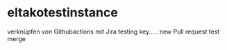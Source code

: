 # eltakotestinstance
verknüpfen von Githubactions mit Jira
testing key.....
new Pull request
test merge
